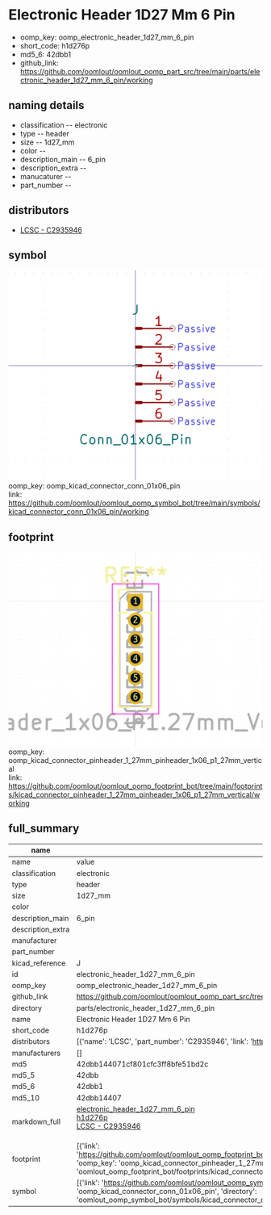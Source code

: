 # Electronic Header 1D27 Mm 6 Pin

  
* oomp_key: oomp_electronic_header_1d27_mm_6_pin 
* short_code: h1d276p
* md5_6: 42dbb1  
* github_link: https://github.com/oomlout/oomlout_oomp_part_src/tree/main/parts/electronic_header_1d27_mm_6_pin/working  
## naming details
* classification -- electronic
* type -- header
* size -- 1d27_mm
* color -- 
* description_main -- 6_pin
* description_extra -- 
* manucaturer -- 
* part_number -- 

## distributors
* [LCSC - C2935946](https://lcsc.com/product-detail/C2935946.html)  


## symbol

![](symbol/0/working/working_600.png)  
oomp_key: oomp_kicad_connector_conn_01x06_pin  
link: https://github.com/oomlout/oomlout_oomp_symbol_bot/tree/main/symbols/kicad_connector_conn_01x06_pin/working  

## footprint

![](footprint/0/working/working_600.png)  
oomp_key: oomp_kicad_connector_pinheader_1_27mm_pinheader_1x06_p1_27mm_vertical  
link: https://github.com/oomlout/oomlout_oomp_footprint_bot/tree/main/footprints/kicad_connector_pinheader_1_27mm_pinheader_1x06_p1_27mm_vertical/working  

## full_summary
| name | value | 
| --- | --- | 
| name | value | 
| classification | electronic | 
| type | header | 
| size | 1d27_mm | 
| color |  | 
| description_main | 6_pin | 
| description_extra |  | 
| manufacturer |  | 
| part_number |  | 
| kicad_reference | J | 
| id | electronic_header_1d27_mm_6_pin | 
| oomp_key | oomp_electronic_header_1d27_mm_6_pin | 
| github_link | https://github.com/oomlout/oomlout_oomp_part_src/tree/main/parts/electronic_header_1d27_mm_6_pin/working | 
| directory | parts/electronic_header_1d27_mm_6_pin | 
| name | Electronic Header 1D27 Mm 6 Pin | 
| short_code | h1d276p | 
| distributors | [{'name': 'LCSC', 'part_number': 'C2935946', 'link': 'https://lcsc.com/product-detail/C2935946.html', 'id': 'distributor_lcsc'}] | 
| manufacturers | [] | 
| md5 | 42dbb144071cf801cfc3ff8bfe51bd2c | 
| md5_5 | 42dbb | 
| md5_6 | 42dbb1 | 
| md5_10 | 42dbb14407 | 
| markdown_full | [electronic_header_1d27_mm_6_pin](https://github.com/oomlout/oomlout_oomp_part_src/tree/main/parts/electronic_header_1d27_mm_6_pin/working)<br>[h1d276p](https://github.com/oomlout/oomlout_oomp_part_src/tree/main/parts/electronic_header_1d27_mm_6_pin/working)<br>[LCSC - C2935946<br>](https://lcsc.com/product-detail/C2935946.html)<br> | 
| footprint | [{'link': 'https://github.com/oomlout/oomlout_oomp_footprint_bot/tree/main/foootprntss/kicad_connector_pinheader_1_27mm_pinheader_1x06_p1_27mm_vertical', 'oomp_key': 'oomp_kicad_connector_pinheader_1_27mm_pinheader_1x06_p1_27mm_vertical', 'directory': 'oomlout_oomp_footprint_bot/footprints/kicad_connector_pinheader_1_27mm_pinheader_1x06_p1_27mm_vertical//working/working.kicad_mod'}] | 
| symbol | [{'link': 'https://github.com/oomlout/oomlout_oomp_symbol_bot/tree/main/symbols/kicad_connector_conn_01x06_pin', 'oomp_key': 'oomp_kicad_connector_conn_01x06_pin', 'directory': 'oomlout_oomp_symbol_bot/symbols/kicad_connector_conn_01x06_pin//working/working.kicad_sym'}] | 
